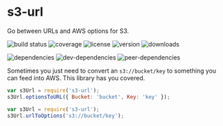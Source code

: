 # s3-url

Go between URLs and AWS options for S3.

![build status](http://img.shields.io/travis/izaakschroeder/s3-url.svg?style=flat)
![coverage](http://img.shields.io/coveralls/izaakschroeder/s3-url.svg?style=flat)
![license](http://img.shields.io/npm/l/s3-url.svg?style=flat)
![version](http://img.shields.io/npm/v/s3-url.svg?style=flat)
![downloads](http://img.shields.io/npm/dm/s3-url.svg?style=flat)

![dependencies](https://img.shields.io/david/izaakschroeder/s3-url.svg?style=flat)
![dev-dependencies](https://img.shields.io/david/dev/izaakschroeder/s3-url.svg?style=flat)
![peer-dependencies](https://img.shields.io/david/peer/izaakschroeder/s3-url.svg?style=flat)

Sometimes you just need to convert an `s3://bucket/key` to something you can feed into AWS. This library has you covered.

```javascript
var s3Url = require('s3-url');
s3Url.optionsToURL({ Bucket: 'bucket', Key: 'key' });
```

```javascript
var s3Url = require('s3-url');
s3Url.urlToOptions('s3://bucket/key');
```
